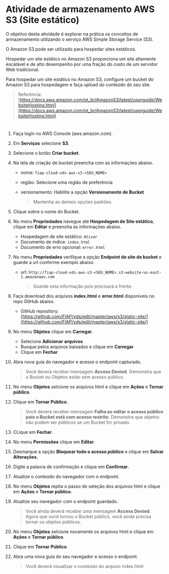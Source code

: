 # Atividade de armazenamento AWS S3 (Site estático) #

O objetivo desta atividade é explorar na prática os conceitos de armazenamento utilizando o serviço AWS Simple Storage Service (S3). 

O Amazon S3 pode ser utilizado para hospedar sites estáticos.

Hospedar um site estático no Amazon S3 proporciona um site altamente escalável e de alto desempenho por uma fração do custo de um servidor Web tradicional.

Para hospedar um site estático no Amazon S3, configure um bucket do Amazon S3 para hospedagem e faça upload do conteúdo do seu site.

> Referência: [https://docs.aws.amazon.com/pt_br/AmazonS3/latest/userguide/WebsiteHosting.html](https://docs.aws.amazon.com/pt_br/AmazonS3/latest/userguide/WebsiteHosting.html)
#
1. Faça login no AWS Console (aws.amazon.com).

2. Em **Serviços** selecione **S3**.

3. Selecione o botão **Criar bucket**.

4. Na tela de criação de bucket preencha com as informações abaixo.

   - nome: `fiap-cloud-vds-aws-s3-<SEU_NOME>`
   - região: Selecione uma região de preferência
   - versionamento: Habilite a opção **Versionamento de Bucket**

     > Mantenha as demais opções padrões. 

5. Clique sobre o nome do Bucket.

6. No menu **Propriedades** navegue até **Hospedagem de Site estático**, clique em **Editar** e preencha as informações abaixo.

   - Hospedagem de site estático: `Ativar`
   - Documento de índice: `index.html`
   - Documento de erro opcional: `error.html`

7. No menu **Propriedades** verifique a opção **Endpoint de site de bucket** e guarde a url conforme exemplo abaixo.

   - url: `http://fiap-cloud-vds-aws-s3-<SEU_NOME>.s3-website-us-east-1.amazonaws.com`

     > Guarde esta informação pois precisará a frente.

8. Faça download dos arquivos **index.html** e **error.html** disponíveis no repo GitHub abaixo.
 
   - GitHub repository: [https://github.com/FIAP/vds/edit/master/aws/s3/static-site/](https://github.com/FIAP/vds/edit/master/aws/s3/static-site/)

9. No menu **Objetos** clique em **Carregar**.

   - Selecione **Adicionar arquivos**
   - Busque pelos arquivos baixados e clique em **Carregar**
   - Clique em **Fechar**

10. Abra nova guia do navegador e acesse o endpoint capturado.

    > Você deverá receber mensagem **Access Denied**.
    > Demonstra que o Bucket ou Objetos estão sem acesso público. 

11. No menu **Objetos** selcione os arquivos html e clique em **Ações** e **Tornar público**.

12. Clique em **Tornar Público**.

    > Você deverá receber mensagem **Falha ao editar o acesso público pois o Bucket está com acesso restrito**. 
    > Demonstra que objetos não podem ser públicos se um Bucket for privado. 

13. CLique em **Fechar**.

14. No menu **Permissões** clique em **Editar**.

15. Desmarque a opção **Bloquear todo o acesso público** e clique em **Salvar Alterações**.

16. Digite a palavra de confirmação e clique em **Confirmar**.

17. Atualize o conteúdo do navegador com o endpoint.

18. No menu **Objetos** repita o passo de seleção dos arquivos html e clique em **Ações** e **Tornar público**.

19. Atualize seu navegador com o endpoint guardado.

    > Você ainda deverá receber uma mensagem **Access Denied**. 
    > Agora que você tornou o Bucket público, você ainda precisa tornar os objetos públicos. 

20. No menu **Objetos** selcione novamente os arquivos html e clique em **Ações** e **Tornar público**.

21. Clique em **Tornar Público**.

22. Abra uma nova guia do seu navegador e acesso o endpoint.

    > Você deverá visualizar o conteúdo do arquivo index.html 
